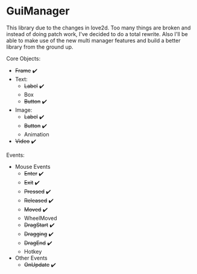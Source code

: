 # GuiManager

This library due to the changes in love2d. Too many things are broken and instead of doing patch work, I've decided to do a total rewrite. Also I'll be able to make use of the new multi manager features and build a better library from the ground up.

Core Objects:
- ~~Frame~~ ✔️
- Text:
  - ~~Label~~ ✔️
  - Box
  - ~~Button~~ ✔️
- Image:
  - ~~Label~~ ✔️
  - ~~Button~~ ✔️
  - Animation
- ~~Video~~ ✔️

Events:
- Mouse Events
  - ~~Enter~~ ✔️
  - ~~Exit~~ ✔️
  - ~~Pressed~~ ✔️
  - ~~Released~~ ✔️
  - ~~Moved~~ ✔️
  - WheelMoved
  - ~~DragStart~~ ✔️
  - ~~Dragging~~ ✔️
  - ~~DragEnd~~ ✔️
  - Hotkey
- Other Events
  - ~~OnUpdate~~ ✔️
